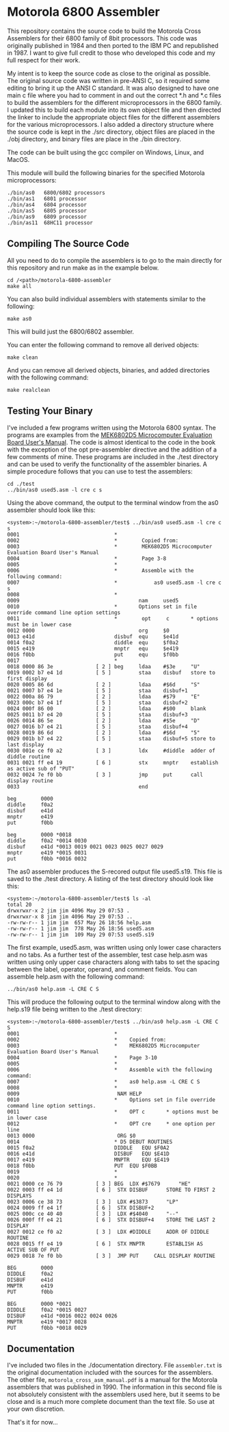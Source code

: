 # Motorola 6800 Assembler

This repository contains the source code to build the Motorola Cross Assemblers for their 6800 family of 8bit processors.  This code was originally published in 1984 and then ported to the IBM PC and republished in 1987.  I want to give full credit to those who developed this code and my full respect for their work.

My intent is to keep the source code as close to the original as possible.  The original source code was written in pre-ANSI C, so it required some editing to bring it up the ANSI C standard.  It was also designed to have one main c file where you had to comment in and out the correct *.h and *.c files to build the assemblers for the different microprocessors in the 6800 family.  I updated this to build each module into its own object file and then directed the linker to include the appropriate object files for the different assemblers for the various microprocessors.  I also added a directory structure where the source code is kept in the ./src directory, object files are placed in the ./obj directory, and binary files are place in the ./bin directory.

The code can be built using the gcc compiler on Windows, Linux, and MacOS.

This module will build the following binaries for the specified Motorola microprocessors:

```
./bin/as0   6800/6802 processors
./bin/as1   6801 processor
./bin/as4   6804 processor
./bin/as5   6805 processor
./bin/as9   6809 processor
./bin/as11  68HC11 processor
```

## Compiling The Source Code

All you need to do to compile the assemblers is to go to the main directly for this repository and run make as in the example below.
```
cd /<path>/motorola-6800-assembler
make all
```
You can also build individual assemblers with statements similar to the following:
```
make as0
```
This will build just the 6800/6802 assembler.

You can enter the following command to remove all derived objects:
```
make clean
```
And you can remove all derived objects, binaries, and added directories with the following command:
```
make realclean
```

## Testing Your Binary

I've included a few programs written using the Motorola 6800 syntax.  The programs are examples from the [MEK6802D5 Microcomputer Evaluation Board User's Manual](https://github.com/JimInCA/cassette-tape-emulator/blob/main/doc/mek6802d5.pdf).  The code is almost identical to the code in the book with the exception of the opt pre-assembler directive and the addition of a few comments of mine.  These programs are included in the ./test directory and can be used to verify the functionality of the assembler binaries.  A simple procedure follows that you can use to test the assemblers:
```
cd ./test
../bin/as0 used5.asm -l cre c s
```
Using the above command, the output to the terminal window from the as0 assembler should look like this:
```
<system>:~/motorola-6800-assembler/test$ ../bin/as0 used5.asm -l cre c s
0001                               *
0002                               *        Copied from:
0003                               *        MEK6802D5 Microcomputer Evaluation Board User's Manual
0004                               *        Page 3-8
0005                               *
0006                               *        Assemble with the following command:
0007                               *            as0 used5.asm -l cre c s
0008                               *
0009                                       nam     used5
0010                               *       Options set in file override command line option settings
0011                               *        opt     c       * options must be in lower case
0012 0000                                  org     $0
0013 e41d                          disbuf  equ     $e41d
0014 f0a2                          diddle  equ     $f0a2
0015 e419                          mnptr   equ     $e419
0016 f0bb                          put     equ     $f0bb
0017                               *
0018 0000 86 3e              [ 2 ] beg     ldaa    #$3e     "U"
0019 0002 b7 e4 1d           [ 5 ]         staa    disbuf   store to first display
0020 0005 86 6d              [ 2 ]         ldaa    #$6d     "S"
0021 0007 b7 e4 1e           [ 5 ]         staa    disbuf+1
0022 000a 86 79              [ 2 ]         ldaa    #$79     "E"
0023 000c b7 e4 1f           [ 5 ]         staa    disbuf+2
0024 000f 86 00              [ 2 ]         ldaa    #$00     blank
0025 0011 b7 e4 20           [ 5 ]         staa    disbuf+3
0026 0014 86 5e              [ 2 ]         ldaa    #$5e     "D"
0027 0016 b7 e4 21           [ 5 ]         staa    disbuf+4
0028 0019 86 6d              [ 2 ]         ldaa    #$6d     "5"
0029 001b b7 e4 22           [ 5 ]         staa    disbuf+5 store to last display
0030 001e ce f0 a2           [ 3 ]         ldx     #diddle  adder of diddle routine
0031 0021 ff e4 19           [ 6 ]         stx     mnptr    establish as active sub of "PUT"
0032 0024 7e f0 bb           [ 3 ]         jmp     put      call display routine
0033                                       end

beg        0000
diddle     f0a2
disbuf     e41d
mnptr      e419
put        f0bb

beg        0000 *0018
diddle     f0a2 *0014 0030
disbuf     e41d *0013 0019 0021 0023 0025 0027 0029
mnptr      e419 *0015 0031
put        f0bb *0016 0032 
```

The as0 assembler produces the S-recored output file used5.s19.  This file is saved to the ./test directory.  A listing of the test directory should look like this:

```
<system>:~/motorola-6800-assembler/test$ ls -al
total 20
drwxrwxr-x 2 jim jim 4096 May 29 07:53 .
drwxrwxr-x 8 jim jim 4096 May 29 07:53 ..
-rw-rw-r-- 1 jim jim  657 May 26 18:56 help.asm
-rw-rw-r-- 1 jim jim  778 May 26 18:56 used5.asm
-rw-rw-r-- 1 jim jim  109 May 29 07:53 used5.s19
```

The first example, used5.asm, was written using only lower case characters and no tabs.  As a further test of the assembler, test case help.asm was written using only upper case characters along with tabs to set the spacing between the label, operator, operand, and comment fields.  You can assemble help.asm with the following command:

```
../bin/as0 help.asm -L CRE C S
```

This will produce the following output to the terminal window along with the help.s19 file being written to the ./test directory:

```
<system>:~/motorola-6800-assembler/test$ ../bin/as0 help.asm -L CRE C S
0001                               *
0002                               *	Copied from:
0003                               *	MEK6802D5 Microcomputer Evaluation Board User's Manual
0004                               *	Page 3-10
0005                               *
0006                               *	Assemble with the following command:
0007                               * 	as0 help.asm -L CRE C S
0008                               *
0009                               	NAM	HELP
0010                               *	Options set in file override command line option settings.
0011                               *	OPT	c		* options must be in lower case
0012                               *	OPT	cre		* one option per line
0013 0000                          	ORG	$0
0014                               * D5 DEBUT ROUTINES
0015 f0a2                          DIDDLE	EQU	$F0A2
0016 e41d                          DISBUF	EQU	$E41D
0017 e419                          MNPTR	EQU	$E419
0018 f0bb                          PUT	EQU	$F0BB
0019                               *
0020                               *
0021 0000 ce 76 79           [ 3 ] BEG	LDX	#$7679		"HE"
0022 0003 ff e4 1d           [ 6 ] 	STX	DISBUF		STORE TO FIRST 2 DISPLAYS
0023 0006 ce 38 73           [ 3 ] 	LDX	#$3873		"LP"
0024 0009 ff e4 1f           [ 6 ] 	STX	DISBUF+2
0025 000c ce 40 40           [ 3 ] 	LDX	#$4040		"--"
0026 000f ff e4 21           [ 6 ] 	STX	DISBUF+4	STORE THE LAST 2 DISPLAY
0027 0012 ce f0 a2           [ 3 ] 	LDX	#DIDDLE		ADDR OF DIDDLE ROUTINE
0028 0015 ff e4 19           [ 6 ] 	STX	MNPTR		ESTABLISH AS ACTIVE SUB OF PUT
0029 0018 7e f0 bb           [ 3 ] 	JMP	PUT		CALL DISPLAY ROUTINE

BEG        0000
DIDDLE     f0a2
DISBUF     e41d
MNPTR      e419
PUT        f0bb

BEG        0000 *0021 
DIDDLE     f0a2 *0015 0027 
DISBUF     e41d *0016 0022 0024 0026 
MNPTR      e419 *0017 0028 
PUT        f0bb *0018 0029 
```

## Documentation

I've included two files in the ./documentation directory.  File `assembler.txt` is the original documentation included with the sources for the assemblers.  The other file, `motorola_cross_asm_manual.pdf` is a manual for the Motorola assemblers that was published in 1990.  The information in this second file is not absolutely consistent with the assemblers used here, but it seems to be close and is a much more complete document than the text file.  So use at your own discretion.

That's it for now...

